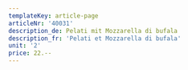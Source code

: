```yaml
---
templateKey: article-page
articleNr: '40031'
description_de: Pelati mit Mozzarella di bufala
description_fr: 'Pelati et Mozzarella di bufala'
unit: '2'
price: 22.--
---
```


